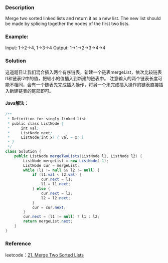 ### Description
Merge two sorted linked lists and return it as a new list. The new list should be made by splicing together the nodes of the first two lists.
### Example:
Input: 1->2->4, 1->3->4
Output: 1->1->2->3->4->4  

### Solution
这道题目让我们混合插入两个有序链表，新建一个链表mergeList，依次比较链表l1和链表l2中的值，把较小的值插入到新建的链表中。
注意输入的两个链表长度可能不相同，会有一个链表先完成插入操作，将另一个未完成插入操作的链表直接插入新建链表的尾部即可。  

#### Java解法：
```Java
/**
 * Definition for singly-linked list.
 * public class ListNode {
 *     int val;
 *     ListNode next;
 *     ListNode(int x) { val = x; }
 * }
 */
class Solution {
    public ListNode mergeTwoLists(ListNode l1, ListNode l2) {
        ListNode mergeList = new ListNode(-1);
        ListNode cur = mergeList;
        while (l1 != null && l2 != null) {
            if (l1.val < l2.val) {
                cur.next = l1;
                l1 = l1.next;
            } else {
                cur.next = l2;
                l2 = l2.next;
            }
            cur = cur.next;
        }
        cur.next = (l1 != null) ? l1 : l2;
        return mergeList.next;
    }
}
```
### Reference
leetcode：[21. Merge Two Sorted Lists](https://leetcode.com/problems/merge-two-sorted-lists/)  
